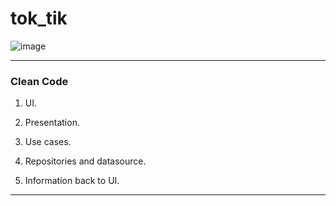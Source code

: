 <!-- @format -->

# tok_tik

![image](https://github.com/diegopagini/Tok-Tik-App_Flutter/assets/62857778/f1803b39-c8d6-40b4-81d8-b29dc68b3f49)

---

### Clean Code

1. UI.

2. Presentation.

3. Use cases.

4. Repositories and datasource.

5. Information back to UI.

---
